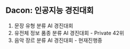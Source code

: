 ## Dacon: 인공지능 경진대회

1. 문장 유형 분류 AI 경진대회
2. 유전체 정보 품종 분류 AI 경진대회 - Private 42위
3. 음악 장르 분류 AI 경진대회 - 현재진행중

